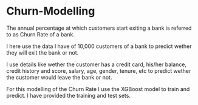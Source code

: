# Churn-Modelling

The annual percentage at which customers start exiting a bank is referred to as Churn Rate of a bank.

I here use the data I have of 10,000 customers of a bank to predict wether they will exit the bank or not.

I use details like wether the customer has a credit card, his/her balance, credit history and score, salary, age, gender, tenure, etc to predict wether the customer would leave the bank or not.

For this modelling of the Churn Rate I use the XGBoost model to train and predict.
I have provided the training and test sets.
